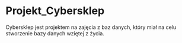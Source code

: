 # Projekt_Cybersklep
Cybersklep jest projektem na zajęcia z baz danych, który miał na celu stworzenie bazy danych wziętej z życia.

